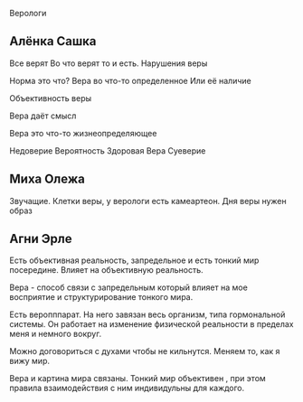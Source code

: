 Верологи

## Алёнка Сашка 
Все верят 
Во что верят то и есть. Нарушения веры

Норма это что? 
Вера во что-то определенное 
Или её наличие 

Объективность веры

Вера даёт смысл

Вера это что-то жизнеопределяющее

Недоверие
Вероятность
Здоровая Вера
Суеверие

## Миха Олежа

Звучащие. Клетки веры, у верологи есть камеартеон.
Дня веры нужен образ

## Агни Эрле 
Есть объективная реальность, запредельное и есть тонкий мир посередине. Влияет на объективную реальность.

Вера - способ связи с запредельным который влияет на мое восприятие и структурирование тонкого мира. 

Есть веропппарат. На него завязан весь организм, типа гормональной системы. Он работает на изменение физической реальности в пределах меня и немного вокруг.

Можно договориться с духами чтобы не кильнутся.
Меняем то, как я вижу мир.

Вера и картина мира связаны.
Тонкий мир объективен , при этом правила взаимодействия с ним индивидульны для каждого.

